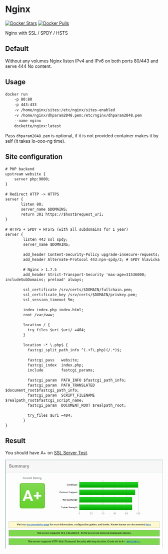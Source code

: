 # Nginx

[![Docker Stars](https://img.shields.io/docker/stars/dockette/nginx.svg?style=flat)](https://hub.docker.com/r/dockette/nginx/)
[![Docker Pulls](https://img.shields.io/docker/pulls/dockette/nginx.svg?style=flat)](https://hub.docker.com/r/dockette/nginx/)

Nginx with SSL / SPDY / HSTS

## Default

Without any volumes Nginx listen IPv4 and IPv6 on both ports 80/443 and serve 444 No content.

## Usage

```sh
docker run 
    -p 80:80 
    -p 443:433
    -v /home/nginx/sites:/etc/nginx/sites-enabled
    -v /home/nginx/dhparam2048.pem:/etc/nginx/dhparam2048.pem
    --name nginx
    dockette/nginx:latest
```

Pass `dhparam2048.pem` is optional, if it is not provided container makes it by self (it takes lo-ooo-ng time).

## Site configuration

```nginx
# PHP backend
upstream website {
    server php:9000;
}

# Redirect HTTP -> HTTPS
server {
       listen 80;
       server_name $DOMAINS;
       return 301 https://$host$request_uri;
}

# HTTPS + SPDY + HTSTS (with all subdomains for 1 year)
server {
        listen 443 ssl spdy;
        server_name $DOMAINS;

        add_header Content-Security-Policy upgrade-insecure-requests;
        add_header Alternate-Protocol 443:npn-spdy/3; # SPDY hlavicka

        # Nginx > 1.7.5
        add_header Strict-Transport-Security 'max-age=31536000; includeSubDomains; preload' always;

        ssl_certificate /srv/certs/$DOMAIN/fullchain.pem;
        ssl_certificate_key /srv/certs/$DOMAIN/privkey.pem;
        ssl_session_timeout 5m;

        index index.php index.html;
        root /var/www;

        location / {
          try_files $uri $uri/ =404;
        }

        location ~* \.php$ {
          fastcgi_split_path_info ^(.+?\.php)(/.*)$;

          fastcgi_pass   website;
          fastcgi_index  index.php;
          include        fastcgi_params;

          fastcgi_param  PATH_INFO $fastcgi_path_info;
          fastcgi_param  PATH_TRANSLATED $document_root$fastcgi_path_info;
          fastcgi_param  SCRIPT_FILENAME $realpath_root$fastcgi_script_name;
          fastcgi_param  DOCUMENT_ROOT $realpath_root;

          try_files $uri =404;
        }
} 
```

## Result

You should have A+ on [SSL Server Test](https://www.ssllabs.com/ssltest/).

![](https://raw.githubusercontent.com/dockette/nginx/master/docs/ssllabs.png "SSL Server Test")


